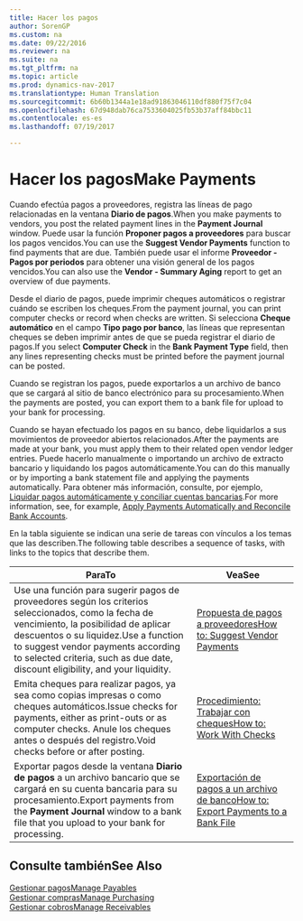```yaml
---
title: Hacer los pagos
author: SorenGP
ms.custom: na
ms.date: 09/22/2016
ms.reviewer: na
ms.suite: na
ms.tgt_pltfrm: na
ms.topic: article
ms.prod: dynamics-nav-2017
ms.translationtype: Human Translation
ms.sourcegitcommit: 6b60b1344a1e18ad91863046110df880f75f7c04
ms.openlocfilehash: 67d948dab76ca7533604025fb53b37aff84bbc11
ms.contentlocale: es-es
ms.lasthandoff: 07/19/2017

---
```


# <a name="make-payments"></a><span data-ttu-id="40136-102">Hacer los pagos</span><span class="sxs-lookup"><span data-stu-id="40136-102">Make Payments</span></span>
<span data-ttu-id="40136-103">Cuando efectúa pagos a proveedores, registra las líneas de pago relacionadas en la ventana **Diario de pagos**.</span><span class="sxs-lookup"><span data-stu-id="40136-103">When you make payments to vendors, you post the related payment lines in the **Payment Journal** window.</span></span> <span data-ttu-id="40136-104">Puede usar la función **Proponer pagos a proveedores** para buscar los pagos vencidos.</span><span class="sxs-lookup"><span data-stu-id="40136-104">You can use the **Suggest Vendor Payments** function to find payments that are due.</span></span> <span data-ttu-id="40136-105">También puede usar el informe **Proveedor - Pagos por periodos** para obtener una visión general de los pagos vencidos.</span><span class="sxs-lookup"><span data-stu-id="40136-105">You can also use the **Vendor - Summary Aging** report to get an overview of due payments.</span></span>

<span data-ttu-id="40136-106">Desde el diario de pagos, puede imprimir cheques automáticos o registrar cuándo se escriben los cheques.</span><span class="sxs-lookup"><span data-stu-id="40136-106">From the payment journal, you can print computer checks or record when checks are written.</span></span> <span data-ttu-id="40136-107">Si selecciona **Cheque automático** en el campo **Tipo pago por banco**, las líneas que representan cheques se deben imprimir antes de que se pueda registrar el diario de pagos.</span><span class="sxs-lookup"><span data-stu-id="40136-107">If you select **Computer Check** in the **Bank Payment Type** field, then any lines representing checks must be printed before the payment journal can be posted.</span></span>

<span data-ttu-id="40136-108">Cuando se registran los pagos, puede exportarlos a un archivo de banco que se cargará al sitio de banco electrónico para su procesamiento.</span><span class="sxs-lookup"><span data-stu-id="40136-108">When the payments are posted, you can export them to a bank file for upload to your bank for processing.</span></span>

<span data-ttu-id="40136-109">Cuando se hayan efectuado los pagos en su banco, debe liquidarlos a sus movimientos de proveedor abiertos relacionados.</span><span class="sxs-lookup"><span data-stu-id="40136-109">After the payments are made at your bank, you must apply them to their related open vendor ledger entries.</span></span> <span data-ttu-id="40136-110">Puede hacerlo manualmente o importando un archivo de extracto bancario y liquidando los pagos automáticamente.</span><span class="sxs-lookup"><span data-stu-id="40136-110">You can do this manually or by importing a bank statement file and applying the payments automatically.</span></span> <span data-ttu-id="40136-111">Para obtener más información, consulte, por ejemplo, [Liquidar pagos automáticamente y conciliar cuentas bancarias](receivables-apply-payments-auto-reconcile-bank-accounts.md).</span><span class="sxs-lookup"><span data-stu-id="40136-111">For more information, see, for example, [Apply Payments Automatically and Reconcile Bank Accounts](receivables-apply-payments-auto-reconcile-bank-accounts.md).</span></span>

<span data-ttu-id="40136-112">En la tabla siguiente se indican una serie de tareas con vínculos a los temas que las describen.</span><span class="sxs-lookup"><span data-stu-id="40136-112">The following table describes a sequence of tasks, with links to the topics that describe them.</span></span>

|<span data-ttu-id="40136-113">Para</span><span class="sxs-lookup"><span data-stu-id="40136-113">To</span></span> |<span data-ttu-id="40136-114">Vea</span><span class="sxs-lookup"><span data-stu-id="40136-114">See</span></span> |
|---|----|
|<span data-ttu-id="40136-115">Use una función para sugerir pagos de proveedores según los criterios seleccionados, como la fecha de vencimiento, la posibilidad de aplicar descuentos o su liquidez.</span><span class="sxs-lookup"><span data-stu-id="40136-115">Use a function to suggest vendor payments according to selected criteria, such as due date, discount eligibility, and your liquidity.</span></span>|[<span data-ttu-id="40136-116">Propuesta de pagos a proveedores</span><span class="sxs-lookup"><span data-stu-id="40136-116">How to: Suggest Vendor Payments</span></span>](payables-how-suggest-vendor-payments.md)|
|<span data-ttu-id="40136-117">Emita cheques para realizar pagos, ya sea como copias impresas o como cheques automáticos.</span><span class="sxs-lookup"><span data-stu-id="40136-117">Issue checks for payments, either as print-outs or as computer checks.</span></span> <span data-ttu-id="40136-118">Anule los cheques antes o después del registro.</span><span class="sxs-lookup"><span data-stu-id="40136-118">Void checks before or after posting.</span></span>|[<span data-ttu-id="40136-119">Procedimiento: Trabajar con cheques</span><span class="sxs-lookup"><span data-stu-id="40136-119">How to: Work With Checks</span></span>](payables-how-work-checks.md)|
|<span data-ttu-id="40136-120">Exportar pagos desde la ventana **Diario de pagos** a un archivo bancario que se cargará en su cuenta bancaria para su procesamiento.</span><span class="sxs-lookup"><span data-stu-id="40136-120">Export payments from the **Payment Journal** window to a bank file that you upload to your bank for processing.</span></span>|[<span data-ttu-id="40136-121">Exportación de pagos a un archivo de banco</span><span class="sxs-lookup"><span data-stu-id="40136-121">How to: Export Payments to a Bank File</span></span>](payables-how-export-payments-bank-file.md)|

## <a name="see-also"></a><span data-ttu-id="40136-122">Consulte también</span><span class="sxs-lookup"><span data-stu-id="40136-122">See Also</span></span>
[<span data-ttu-id="40136-123">Gestionar pagos</span><span class="sxs-lookup"><span data-stu-id="40136-123">Manage Payables</span></span>](payables-manage-payables.md)  
[<span data-ttu-id="40136-124">Gestionar compras</span><span class="sxs-lookup"><span data-stu-id="40136-124">Manage Purchasing</span></span>](purchasing-manage-purchasing.md)  
[<span data-ttu-id="40136-125">Gestionar cobros</span><span class="sxs-lookup"><span data-stu-id="40136-125">Manage Receivables</span></span>](receivables-manage-receivables.md)

